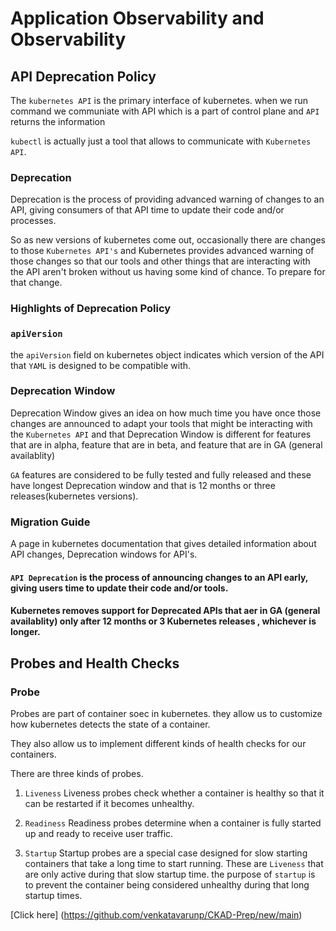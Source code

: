 # Application Observability and Observability
## API Deprecation Policy

The `kubernetes API` is the primary interface of kubernetes.
when we run command we communiate with API which is a part of control plane and `API` returns the information

`kubectl` is actually just a tool that allows to communicate with `Kubernetes API`.

### Deprecation 
Deprecation is the process of providing advanced warning of changes to an API, giving consumers of that API time to update their code and/or processes.

So as new versions of kubernetes come out, occasionally there are changes to those `Kubernetes API's` and Kubernetes provides advanced warning of those changes so that our tools and other things that are interacting with the API aren't broken without us having some kind of chance. To prepare for that change.

### Highlights of Deprecation Policy
### `apiVersion`
the `apiVersion` field on kubernetes object indicates which version of the API that `YAML` is designed to be compatible with.
### Deprecation Window
Deprecation Window gives an idea on how much time you have once those changes are announced to adapt your tools that might be interacting with the `Kubernetes API` and that Deprecation Window is different for features that are in alpha, feature that are in beta, and feature that are in GA (general availablity)

`GA` features are considered to be fully tested and fully released and these have longest Deprecation window and that is 12 months or three releases(kubernetes versions).
### Migration Guide
A page in kubernetes documentation that gives detailed information about API changes, Deprecation windows for API's.

#### `API Deprecation` is the process of announcing changes to an API early, giving users time to update their code and/or tools.
#### Kubernetes removes support for Deprecated APIs that aer in GA (general availablity) only after 12 months or 3 Kubernetes releases , whichever is longer.
## Probes and Health Checks
### Probe
Probes are part of container soec in kubernetes. they allow us to customize how kubernetes detects the state of a container.

They also allow us to implement different kinds of health checks for our containers.

There are three kinds of probes.
1. `Liveness`
Liveness probes check whether a container is healthy so that it can be restarted if it becomes unhealthy.

2. `Readiness`
Readiness probes determine when a container is fully started up and ready to receive user traffic.

3. `Startup`
Startup probes are a special case designed for slow starting containers that take a long time to start running.
These are `Liveness` that are only active during that slow startup time.
the purpose of `startup` is to prevent the container being considered unhealthy during that long startup times.

[Click here] (https://github.com/venkatavarunp/CKAD-Prep/new/main)
